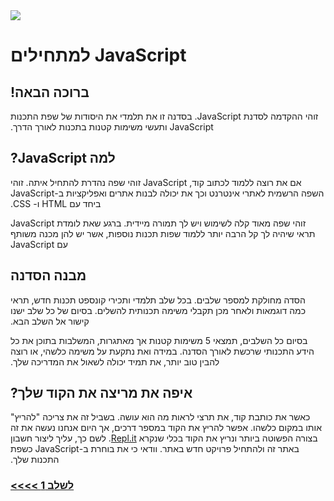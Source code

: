 <img src="https://github.com/node-girls/workshop-cms/blob/master/readme-images/logo.png?raw=true">

# &#x202b; JavaScript למתחילים

## &#x202b; ברוכה הבאה!

&#x202b;
זוהי ההקדמה לסדנת JavaScript. בסדנה זו את תלמדי את היסודות של שפת התכנות JavaScript ותעשי משימות קטנות בתכנות לאורך הדרך.

## &#x202b; למה JavaScript?

&#x202b;
אם את רוצה ללמוד לכתוב קוד, JavaScript זוהי שפה נהדרת להתחיל איתה. זוהי השפה הרשמית לאתרי אינטרנט וכך את יכולה לבנות אתרים ואפליקציות ב-JavaScript ביחד עם HTML ו- CSS.

&#x202b;
זוהי שפה מאוד קלה לשימוש ויש לך תמורה מיידית. ברגע שאת לומדת JavaScript תראי שיהיה לך קל הרבה יותר ללמוד שפות תכנות נוספות, אשר יש להן מכנה משותף עם JavaScript

## &#x202b; מבנה הסדנה

&#x202b;
הסדה מחולקת למספר שלבים. בכל שלב תלמדי ותכירי קונספט תכנות חדש, תראי כמה דוגמאות ולאחר מכן תקבלי משימה תכנותית להשלים. בסיום של כל שלב ישנו קישור אל השלב הבא.

&#x202b;
בסיום כל השלבים, תמצאי 5 משימות קטנות אך מאתגרות, המשלבות בתוכן את כל הידע התכנותי שרכשת לאורך הסדנה. במידה ואת נתקעת על משימה כלשהי, או רוצה להבין טוב יותר, את תמיד יכולה לשאול את המדריכה שלך.


## &#x202b; איפה את מריצה את הקוד שלך?

&#x202b;
כאשר את כותבת קוד, את תרצי לראות מה הוא עושה. בשביל זה את צריכה "להריץ" אותו במקום כלשהו. אפשר להריץ את הקוד במספר דרכים, אך היום אנחנו נעשה את זה בצורה הפשוטה ביותר ונריץ את הקוד בכלי שנקרא [Repl.it](https://repl.it/).
לשם כך, עליך ליצור חשבון באתר זה ולהתחיל פרויקט חדש באתר. וודאי כי את בוחרת ב-JavaScript כשפת התכנות שלך.

### &#x202b; [לשלב 1 >>>>](https://github.com/node-girls/beginners-javascript-hebrew/blob/master/step01.md)
